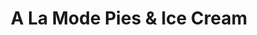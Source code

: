 ---
title: "A La Mode Pies & Ice Cream"
url: /gainesville/a-la-mode-pies-und-ice-cream/
shop: Eisprodukte
---